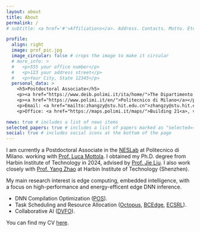 ```yaml
---
layout: about
title: About
permalink: /
# subtitle: <a href='#'>Affiliations</a>. Address. Contacts. Motto. Etc.

profile:
  align: right
  image: prof_pic.jpg
  image_circular: false # crops the image to make it circular
  # more_info: >
  #   <p>555 your office number</p>
  #   <p>123 your address street</p>
  #   <p>Your City, State 12345</p>
  personal_data: >
    <h5>Postdoctoral Associate</h5>
    <p><a href="https://www.deib.polimi.it/ita/home/">The Dipartimento di Elettronica, Informazione e Bioingegneria (DEIB)</a></p>
    <p><a href="https://www.polimi.it/en/">Politecnico di Milano</a></p>
    <p>Email: <a href="mailto:zhangzy@stu.hit.edu.cn">zhangzy@stu.hit.edu.cn</a></p>
    <p>Office: <a href="https://maps.polimi.it/maps/">Building 21<a>, via Golgi 39, Milano Leonardo’s Politecnico Campus</p>

news: true # includes a list of news items
selected_papers: true # includes a list of papers marked as "selected={true}"
social: true # includes social icons at the bottom of the page
---
```


<!-- Write your biography here. Tell the world about yourself. Link to your favorite [subreddit](http://reddit.com). You can put a picture in, too. The code is already in, just name your picture `prof_pic.jpg` and put it in the `img/` folder. -->

<!-- Put your address / P.O. box / other info right below your picture. You can also disable any of these elements by editing `profile` property of the YAML header of your `_pages/about.md`. Edit `_bibliography/papers.bib` and Jekyll will render your [publications page](/al-folio/publications/) automatically. -->

<!-- Link to your social media connections, too. This theme is set up to use [Font Awesome icons](https://fontawesome.com/) and [Academicons](https://jpswalsh.github.io/academicons/), like the ones below. Add your Facebook, Twitter, LinkedIn, Google Scholar, or just disable all of them. -->

I am currently a Postdoctoral Associate in the [NESLab](https://www.neslab.it/) at Politecnico di Milano. working with [Prof. Luca Mottola](https://mottola.faculty.polimi.it/). I obtained my Ph.D. degree from Harbin Institute of Technology in 2024, advised by [Prof. Jie Liu](https://drjieliu.github.io/). I also work closely with [Prof. Yang Zhao](https://yangece.github.io/) at Harbin Institute of Technology (Shenzhen).

My main research interest is edge computing, embedded intelligence, with a focus on high-performance and energy-efficent edge DNN inference.

- DNN Compilation Optimization ([POS](https://dl.acm.org/doi/abs/10.1145/3583120.3586953)).
- Task Scheduling and Resource Allocation ([Octopus](https://link.springer.com/chapter/10.1007/978-3-031-48424-7_18), [BCEdge](https://ieeexplore.ieee.org/abstract/document/10549973), [ECSRL](https://dl.acm.org/doi/abs/10.1145/3485730.3492886)).
- Collaborative AI ([DVFO](https://ieeexplore.ieee.org/abstract/document/10412103)).

You can find my CV [here](https://Bigboyzzy.github.io/assets/pdf/Ziyang_Zhang_CV.pdf).
